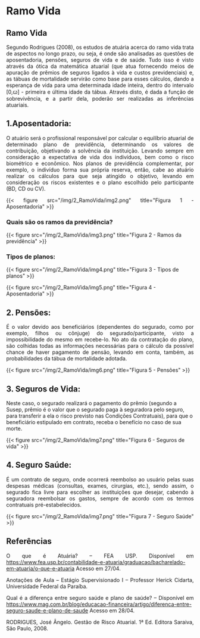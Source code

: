 # Ramo Vida






## Ramo Vida

<div style="text-align: justify">

Segundo Rodrigues (2008), os estudos de atuária acerca do ramo vida trata de aspectos no longo prazo, ou seja, é onde são analisadas as questões de aposentadoria, pensões, seguros de vida e de saúde. Tudo isso é visto através da ótica da matemática atuarial (que atua fornecendo meios de apuração de prêmios de seguros ligados à vida e custos previdenciais) e, as tábuas de mortalidade servirão como base para esses cálculos, dando a esperança de vida para uma determinada idade inteira, dentro do intervalo [0,ꞷ] - primeira e última idade da tábua. Através disto, é dada a função de sobrevivência, e a partir dela, poderão ser realizadas as inferências atuariais.
</div>

## 1.Aposentadoria: 

<div style="text-align: justify">

O atuário será o profissional responsável por calcular o equilíbrio atuarial de determinado plano de previdência, determinando os valores de contribuição, objetivando a solvência da instituição. Levando sempre em consideração a expectativa de vida dos indivíduos, bem como o risco biométrico e econômico. Nos planos de previdência complementar, por exemplo, o indivíduo forma sua própria reserva, então, cabe ao atuário realizar os cálculos para que seja atingido o objetivo, levando em consideração os riscos existentes e o plano escolhido pelo participante (BD, CD ou CV).

{{< figure src="/img/2_RamoVida/img2.png" title="Figura 1 - Aposentadoria" >}}
</div>

### Quais são os ramos da previdência?

{{< figure src="/img/2_RamoVida/img3.png" title="Figura 2 - Ramos da previdência" >}}

### Tipos de planos: 

{{< figure src="/img/2_RamoVida/img4.png" title="Figura 3 - Tipos de planos" >}}

{{< figure src="/img/2_RamoVida/img5.png" title="Figura 4 - Aposentadoria" >}}



## 2. Pensões:

<div style="text-align: justify">


É o valor devido aos beneficiários (dependentes do segurado, como por exemplo, filhos ou cônjuge) do segurado/participante, visto a impossibilidade do mesmo em recebe-lo. No ato da contratação do plano, são colhidas todas as informações necessárias para o cálculo da possível chance de haver pagamento de pensão, levando em conta, também, as probabilidades da tábua de mortalidade adotada.

{{< figure src="/img/2_RamoVida/img6.png" title="Figura 5 - Pensões" >}}
</div>

## 3. Seguros de Vida: 

Neste caso, o segurado realizará o pagamento do prêmio (segundo a Susep, prêmio é o valor que o segurado paga à seguradora pelo seguro, para transferir a ela o risco previsto nas Condições Contratuais), para que o beneficiário estipulado em contrato, receba o benefício no caso de sua morte.

{{< figure src="/img/2_RamoVida/img7.png" title="Figura 6 - Seguros de vida" >}}


## 4. Seguro Saúde:

<div style="text-align: justify">

É um contrato de seguro, onde ocorrerá reembolso ao usuário pelas suas despesas médicas (consultas, exames, cirurgias, etc.), sendo assim, o segurado fica livre para escolher as instituições que desejar, cabendo à seguradora reembolsar os gastos, sempre de acordo com os termos contratuais pré-estabelecidos. 

{{< figure src="/img/2_RamoVida/img7.png" title="Figura 7 - Seguro Saúde" >}}
</div>

## Referências

<div style="text-align: justify">

O que é Atuária? – FEA USP. Disponível em <https://www.fea.usp.br/contabilidade-e-atuaria/graduacao/bacharelado-em-atuaria/o-que-e-atuaria> Acesso em 27/04.

Anotações de Aula – Estágio Supervisionado I – Professor Herick Cidarta, Universidade Federal da Paraíba.

Qual é a diferença entre seguro saúde e plano de saúde? – Disponível em <https://www.mag.com.br/blog/educacao-financeira/artigo/diferenca-entre-seguro-saude-e-plano-de-saude> Acesso em 28/04.

RODRIGUES, José Ângelo. Gestão de Risco Atuarial. 1ª Ed. Editora Saraiva, São Paulo, 2008.

</div>


